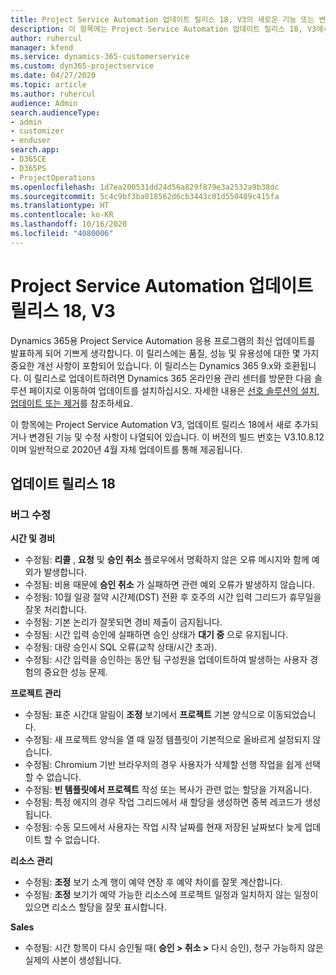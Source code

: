 ```yaml
---
title: Project Service Automation 업데이트 릴리스 18, V3의 새로운 기능 또는 변경된 기능
description: 이 항목에는 Project Service Automation 업데이트 릴리스 18, V3에서 사용할 수 있는 기능 및 수정 사항이 나열되어 있습니다.
author: ruhercul
manager: kfend
ms.service: dynamics-365-customerservice
ms.custom: dyn365-projectservice
ms.date: 04/27/2020
ms.topic: article
ms.author: ruhercul
audience: Admin
search.audienceType:
- admin
- customizer
- enduser
search.app:
- D365CE
- D365PS
- ProjectOperations
ms.openlocfilehash: 1d7ea200531dd24d56a829f879e3a2532a9b38dc
ms.sourcegitcommit: 5c4c9bf3ba018562d6cb3443c01d550489c415fa
ms.translationtype: HT
ms.contentlocale: ko-KR
ms.lasthandoff: 10/16/2020
ms.locfileid: "4080006"
---
```

# <a name="project-service-automation-update-release-18-v3"></a>Project Service Automation 업데이트 릴리스 18, V3

Dynamics 365용 Project Service Automation 응용 프로그램의 최신 업데이트를 발표하게 되어 기쁘게 생각합니다. 이 릴리스에는 품질, 성능 및 유용성에 대한 몇 가지 중요한 개선 사항이 포함되어 있습니다. 이 릴리스는 Dynamics 365 9.x와 호환됩니다. 이 릴리스로 업데이트하려면 Dynamics 365 온라인용 관리 센터를 방문한 다음 솔루션 페이지로 이동하여 업데이트를 설치하십시오. 자세한 내용은 [선호 솔루션의 설치, 업데이트 또는 제거](https://docs.microsoft.com/power-platform/admin/install-remove-preferred-solution)를 참조하세요.

이 항목에는 Project Service Automation V3, 업데이트 릴리스 18에서 새로 추가되거나 변경된 기능 및 수정 사항이 나열되어 있습니다. 이 버전의 빌드 번호는 V3.10.8.12이며 일반적으로 2020년 4월 자체 업데이트를 통해 제공됩니다.

## <a name="update-release-18"></a>업데이트 릴리스 18

### <a name="bug-fixes"></a>버그 수정

**시간 및 경비**

- 수정됨: **리콜** , **요청** 및 **승인 취소** 플로우에서 명확하지 않은 오류 메시지와 함께 예외가 발생합니다.
- 수정됨: 비용 때문에 **승인 취소** 가 실패하면 관련 예외 오류가 발생하지 않습니다.
- 수정됨: 10월 일광 절약 시간제(DST) 전환 후 호주의 시간 입력 그리드가 휴무일을 잘못 처리합니다.
- 수정됨: 기본 논리가 잘못되면 경비 제출이 금지됩니다.
- 수정됨: 시간 입력 승인에 실패하면 승인 상태가 **대기 중** 으로 유지됩니다.
- 수정됨: 대량 승인시 SQL 오류(교착 상태/시간 초과).
- 수정됨: 시간 입력을 승인하는 동안 팀 구성원을 업데이트하여 발생하는 사용자 경험의 중요한 성능 문제.

**프로젝트 관리**

- 수정됨: 표준 시간대 알림이 **조정** 보기에서 **프로젝트** 기본 양식으로 이동되었습니다.
- 수정됨: 새 프로젝트 양식을 열 때 일정 템플릿이 기본적으로 올바르게 설정되지 않습니다.
- 수정됨: Chromium 기반 브라우저의 경우 사용자가 삭제할 선행 작업을 쉽게 선택할 수 없습니다.
- 수정됨: **빈 템플릿에서 프로젝트** 작성 또는 복사가 관련 없는 할당을 가져옵니다.
- 수정됨: 특정 에지의 경우 작업 그리드에서 새 할당을 생성하면 중복 레코드가 생성됩니다.
- 수정됨: 수동 모드에서 사용자는 작업 시작 날짜를 현재 저장된 날짜보다 늦게 업데이트 할 수 없습니다.

**리소스 관리**

- 수정됨: **조정** 보기 소계 행이 예약 연장 후 예약 차이를 잘못 계산합니다.
- 수정됨: **조정** 보기가 예약 가능한 리소스에 프로젝트 일정과 일치하지 않는 일정이 있으면 리소스 할당을 잘못 표시합니다.

**Sales**

- 수정됨: 시간 항목이 다시 승인될 때( **승인 > 취소 >** 다시 승인), 청구 가능하지 않은 실제의 사본이 생성됩니다.
